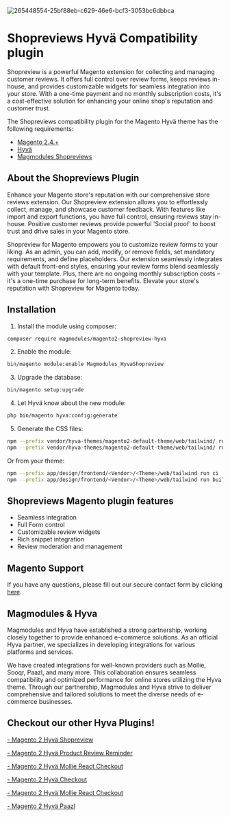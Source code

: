 ![265448554-25bf88eb-c629-46e6-bcf3-3053bc6dbbca](https://github.com/magmodules/magento2-shopreview-hyva/assets/24823946/5473ab70-4f57-4ad3-be96-df9b4f03409c)


# Shopreviews Hyvä Compatibility plugin


Shopreview is a powerful Magento extension for collecting and managing customer reviews. It offers full control over review forms, keeps reviews in-house, and provides customizable widgets for seamless integration into your store. With a one-time payment and no monthly subscription costs, it's a cost-effective solution for enhancing your online shop's reputation and customer trust.

The Shopreviews compatibility plugin for the Magento Hyvä theme has the following requirements:
- [Magento 2.4.+](https://github.com/magento/magento2)
- [Hyvä](https://github.com/hyva-themes)
- [Magmodules Shopreviews](https://www.magmodules.eu/magento2-shopreview.html) 


## About the Shopreviews Plugin

Enhance your Magento store's reputation with our comprehensive store reviews extension. Our Shopreview extension allows you to effortlessly collect, manage, and showcase customer feedback. With features like import and export functions, you have full control, ensuring reviews stay in-house. Positive customer reviews provide powerful 'Social proof' to boost trust and drive sales in your Magento store.

Shopreview for Magento empowers you to customize review forms to your liking. As an admin, you can add, modify, or remove fields, set mandatory requirements, and define placeholders. Our extension seamlessly integrates with default front-end styles, ensuring your review forms blend seamlessly with your template. Plus, there are no ongoing monthly subscription costs – it's a one-time purchase for long-term benefits. Elevate your store's reputation with Shopreview for Magento today.

## Installation

1. Install the module using composer: 

```bash
composer require magmodules/magento2-shopreview-hyva
```

2. Enable the module:

```bash
bin/magento module:enable Magmodules_HyvaShopreview
```

3. Upgrade the database:

```bash
bin/magento setup:upgrade
```

4. Let Hyvä know about the new module:

```bash
php bin/magento hyva:config:generate
```

5. Generate the CSS files:

```bash
npm --prefix vendor/hyva-themes/magento2-default-theme/web/tailwind/ run ci
npm --prefix vendor/hyva-themes/magento2-default-theme/web/tailwind/ run build-prod
```

Or from your theme:

```bash
npm --prefix app/design/frontend/<Vendor>/<Theme>/web/tailwind run ci
npm --prefix app/design/frontend/<Vendor>/<Theme>/web/tailwind run build-prod
```

## Shopreviews Magento plugin features

- Seamless integration
- Full Form control
- Customizable review widgets
- Rich snippet integration
- Review moderation and management
  
## Magento Support

If you have any questions, please fill out our secure contact form by clicking [here](https://www.magmodules.eu/support-form.html).

## Magmodules & Hyva

Magmodules and Hyva have established a strong partnership, working closely together to provide enhanced e-commerce solutions. As an official Hyva partner, we specializes in developing integrations for various platforms and services. 

We have created integrations for well-known providers such as Mollie, Sooqr, Paazl, and many more. This collaboration ensures seamless compatibility and optimized performance for online stores utilizing the Hyva theme. Through our partnership, Magmodules and Hyva strive to deliver comprehensive and tailored solutions to meet the diverse needs of e-commerce businesses.






## Checkout our other Hyva Plugins!

[- Magento 2 Hyvä Shopreview](#) 
 
[- Magento 2 Hyvä Product Review Reminder](#) 

[- Magento 2 Hyvä Mollie React Checkout](#) 

[- Magento 2 Hyvä Checkout](#) 

[- Magento 2 Hyvä Mollie React Checkout](#) 

[- Magento 2 Hyvä Paazl](#) 
